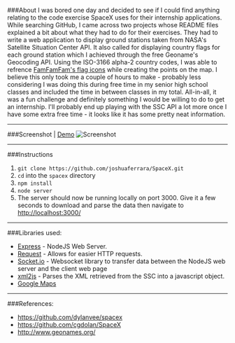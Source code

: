 ###About
I was bored one day and decided to see if I could find anything relating to the code exercise SpaceX uses for their internship applications. While searching GitHub, I came across two projects whose README files explained a bit about what they had to do for their exercises. They had to write a web application to display ground stations taken from NASA's Satellite Situation Center API. It also called for displaying country flags for each ground station which I achieved through the free Geoname's Geocoding API. Using the ISO-3166 alpha-2 country codes, I was able to refrence [FamFamFam's flag icons](http://www.famfamfam.com/lab/icons/flags/) while creating the points on the map. I believe this only took me a couple of hours to make - probably less considering I was doing this during free time in my senior high school classes and included the time in between classes in my total. All-in-all, it was a fun challenge and definitely something I would be willing to do to get an internship. I'll probably end up playing with the SSC API a lot more once I have some extra free time - it looks like it has some pretty neat information.

---

###Screenshot | [Demo](http://spacex-ferrara.herokuapp.com/)
![Screenshot](https://rawgit.com/joshuaferrara/SpaceX/master/screenshot.png)

---

###Instructions
1. `git clone https://github.com/joshuaferrara/SpaceX.git`
2. `cd` into the `spacex` directory
3. `npm install`
4. `node server`
5. The server should now be running locally on port 3000. Give it a few seconds to download and parse the data then navigate to [http://localhost:3000/](http://localhost:3000/)

---

###Libraries used:
* [Express](https://www.npmjs.com/package/express) - NodeJS Web Server.
* [Request](https://www.npmjs.com/package/request) - Allows for easier HTTP requests.
* [Socket.io](https://www.npmjs.com/package/socket.io) - Websocket library to transfer data between the NodeJS web server and the client web page
* [xml2js](https://www.npmjs.com/package/xml2js) - Parses the XML retrieved from the SSC into a javascript object. 
* [Google Maps](https://developers.google.com/maps/)

---

###References:
* https://github.com/dylanvee/spacex
* https://github.com/cgdolan/SpaceX
* http://www.geonames.org/
